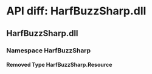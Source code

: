 # API diff: HarfBuzzSharp.dll

## HarfBuzzSharp.dll

### Namespace HarfBuzzSharp

#### Removed Type HarfBuzzSharp.Resource

